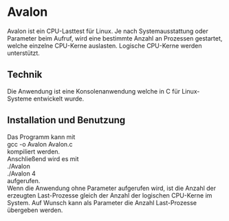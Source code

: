 # Avalon

Avalon ist ein CPU-Lasttest für Linux.
Je nach Systemausstattung oder Parameter beim Aufruf, wird eine bestimmte Anzahl an Prozessen gestartet, welche einzelne CPU-Kerne auslasten.
Logische CPU-Kerne werden unterstützt.

## Technik

Die Anwendung ist eine Konsolenanwendung welche in C für Linux-Systeme entwickelt wurde.

## Installation und Benutzung

Das Programm kann mit  
    gcc -o Avalon Avalon.c  
kompiliert werden.  
Anschließend wird es mit  
    ./Avalon  
    ./Avalon 4  
aufgerufen.  
Wenn die Anwendung ohne Parameter aufgerufen wird, ist die Anzahl der erzeugten Last-Prozesse gleich der Anzahl der logischen CPU-Kerne im System. Auf Wunsch kann als Parameter die Anzahl Last-Prozesse übergeben werden.

